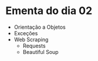 # Ementa do dia 02

- Orientação a Objetos
- Exceções
- Web Scraping
  - Requests
  - Beautiful Soup
